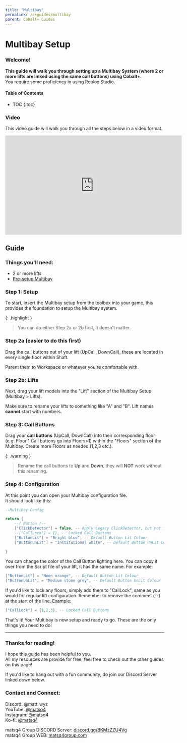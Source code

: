 ```yaml
---
title: "Multibay"
permalink: /c+guides/multibay
parent: Cobalt+ Guides
---
```

# Multibay Setup
### Welcome!

**This guide will walk you through setting up a Multibay System (where 2 or more lifts are linked using the same call buttons) using Cobalt+.**<br>
You require some proficiency in using Roblox Studio.

#### Table of Contents
- TOC
{:toc}

### Video
This video guide will walk you through all the steps below in a video format.
<iframe width="560" height="315" src="https://www.youtube.com/embed/HlkJduZ3Icg" title="YouTube video player" frameborder="0" allow="accelerometer; autoplay; clipboard-write; encrypted-media; gyroscope; picture-in-picture" allowfullscreen></iframe>

## Guide
### Things you'll need:
- 2 or more lifts
- [Pre-setup Multibay](https://create.roblox.com/store/asset/12783114215)

### Step 1: Setup
To start, insert the Multibay setup from the toolbox into your game, this provides the foundation to setup the Multibay system.

{: .highlight }
> You can do either Step 2a or 2b first, it doesn't matter.

### Step 2a (easier to do this first)
Drag the call buttons out of your lift (UpCall, DownCall), these are located in every single floor within Shaft.

Parent them to Workspace or whatever you're comfortable with.

### Step 2b: Lifts
Next, drag your lift models into the "Lift" section of the Multibay Setup (Multibay > Lifts).

Make sure to rename your lifts to something like "A" and "B". Lift names **cannot** start with numbers.

### Step 3: Call Buttons
Drag your **call buttons** (UpCall, DownCall) into their corresponding floor (e.g. Floor 1 Call buttons go into Floors>1) within the "Floors" section of the Multibay. Create more Floors as needed (1,2,3 etc.).

{: .warning }
> Rename the call buttons to **Up** and **Down**, they will **NOT** work without this renaming.

### Step 4: Configuration
At this point you can open your Multibay configuration file.<br>
It should look like this:
```lua
--Multibay Config

return {
	--/ Button /--
	["ClickDetector"] = false, -- Apply Legacy ClickDetector, but not for Alarm button
	--["CallLock"] = {}, -- Locked Call Buttons
	["ButtonLit"] = "Bright blue", -- Default Button Lit Colour
	["ButtonUnLit"] = "Institutional white", -- Default Button UnLit Colour
	
}
```

You can change the color of the Call Button lighting here.
You can copy it over from the Script file of your lift, it has the same name. For example:
```lua
["ButtonLit"] = "Neon orange", -- Default Button Lit Colour
["ButtonUnLit"] = "Medium stone grey", -- Default Button UnLit Colour
```

If you'd like to lock any floors, simply add them to "CallLock", same as you would for regular lift configuration. Remember to remove the comment (--) at the start of the line.
Example:
```lua
["CallLock"] = {1,2,3}, -- Locked Call Buttons
```

That's it!
Your Multibay is now setup and ready to go.
These are the only things you need to do!

---
### Thanks for reading!
I hope this guide has been helpful to you. <br>
All my resources are provide for free, feel free to check out the other guides on this page!

If you'd like to hang out with a fun community, do join our Discord Server linked down below.

### Contact and Connect:
Discord: @matt_wyz<br>
YouTube: [@matsq4](https://youtube.com/@matsq4)<br>
Instagram: [@matsq4](https://instagram.com/matsq4)<br>
Ko-fi: [@matsq4](https://ko-fi.com/matsq4)

matsq4 Group DISCORD Server: [discord.gg/BKMzZZU4Vg](https://discord.gg/BKMzZZU4Vg)<br>
matsq4 Group WEB: [matsq4group.com](https://www.matsq4group.com)

